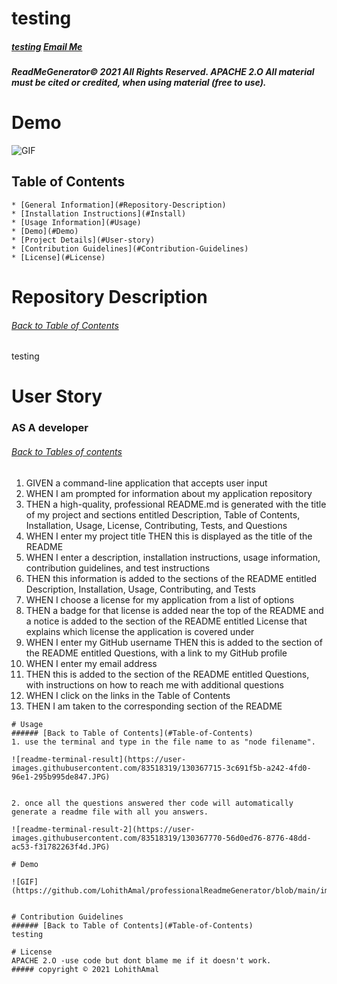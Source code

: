 # testing
  ##### [testing](testing) [Email Me](testing)
  
    
  ##### ReadMeGenerator© 2021 All Rights Reserved.  APACHE 2.O All material must be cited or credited, when using material (free to use).
  # Demo
   
  ![GIF](https://user-images.githubusercontent.com/60197994/81350819-ce5b4600-9090-11ea-8f85-5ba4a1adb037.gif)
    
  ## Table of Contents
    * [General Information](#Repository-Description)
    * [Installation Instructions](#Install)
    * [Usage Information](#Usage)
    * [Demo](#Demo)
    * [Project Details](#User-story)
    * [Contribution Guidelines](#Contribution-Guidelines)
    * [License](#License)
    
  # Repository Description
  ###### [Back to Table of Contents](#Table-of-Contents)
  testing
    
  # User Story
  ### AS A developer
  ###### [Back to Tables of contents](#table-of-contents)

  1.  GIVEN a command-line application that accepts user input
  2.  WHEN I am prompted for information about my application repository
  3.  THEN a high-quality, professional README.md is generated with the title of my project and sections entitled Description, Table of Contents, Installation, Usage, License, Contributing, Tests, and Questions
  4.  WHEN I enter my project title
  THEN this is displayed as the title of the README
  5.  WHEN I enter a description, installation instructions, usage information, contribution guidelines, and test instructions
  6.  THEN this information is added to the sections of the README entitled Description, Installation, Usage, Contributing, and Tests
  7.  WHEN I choose a license for my application from a list of options
  8.  THEN a badge for that license is added near the top of the README and a notice is added to the section of the README entitled License that explains which license the application is covered under
  9.  WHEN I enter my GitHub username
  THEN this is added to the section of the README entitled Questions, with a link to my GitHub profile
  10. WHEN I enter my email address
  11. THEN this is added to the section of the README entitled Questions, with instructions on how to reach me with additional questions
  12.  WHEN I click on the links in the Table of Contents
  13.  THEN I am taken to the corresponding section of the README


    # Usage
    ###### [Back to Table of Contents](#Table-of-Contents)
    1. use the terminal and type in the file name to as "node filename".

    ![readme-terminal-result](https://user-images.githubusercontent.com/83518319/130367715-3c691f5b-a242-4fd0-96e1-295b995de847.JPG)


    2. once all the questions answered ther code will automatically generate a readme file with all you answers.

    ![readme-terminal-result-2](https://user-images.githubusercontent.com/83518319/130367770-56d0ed76-8776-48dd-ac53-f31782263f4d.JPG)

    # Demo

    ![GIF](https://github.com/LohithAmal/professionalReadmeGenerator/blob/main/images/Untitled_%20Aug%2022%2C%202021%203_00%20PM.gif)


    # Contribution Guidelines
    ###### [Back to Table of Contents](#Table-of-Contents)
    testing
  
    # License
    APACHE 2.O -use code but dont blame me if it doesn't work.
    ##### copyright © 2021 LohithAmal 
    